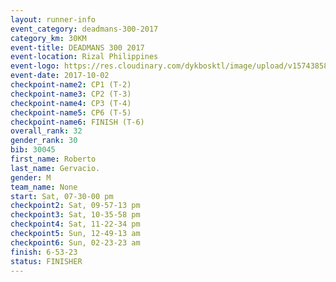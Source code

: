 ```yaml
---
layout: runner-info 
event_category: deadmans-300-2017 
category_km: 30KM 
event-title: DEADMANS 300 2017 
event-location: Rizal Philippines 
event-logo: https://res.cloudinary.com/dykbosktl/image/upload/v1574385898/Logo/2017-DM300-Logo_ljecaw.jpg 
event-date: 2017-10-02 
checkpoint-name2: CP1 (T-2) 
checkpoint-name3: CP2 (T-3) 
checkpoint-name4: CP3 (T-4) 
checkpoint-name5: CP6 (T-5) 
checkpoint-name6: FINISH (T-6) 
overall_rank: 32
gender_rank: 30
bib: 30045
first_name: Roberto
last_name: Gervacio.
gender: M
team_name: None
start: Sat, 07-30-00 pm
checkpoint2: Sat, 09-57-13 pm
checkpoint3: Sat, 10-35-58 pm
checkpoint4: Sat, 11-22-34 pm
checkpoint5: Sun, 12-49-13 am
checkpoint6: Sun, 02-23-23 am
finish: 6-53-23
status: FINISHER
---
```

